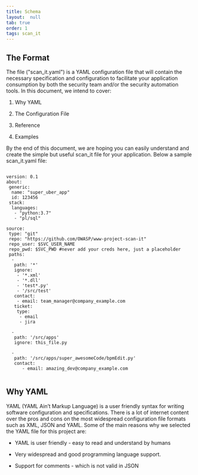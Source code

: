 ```yaml
---
title: Schema
layout:  null
tab: true
order: 1
tags: scan_it
---
```


##  The Format

The file ("scan_it.yaml") is a YAML configuration file that will contain the necessary specification and configuration to facilitate your application consumption by both the security team and/or the security automation tools. In this document, we intend to cover:
 
1.  Why YAML
    
2.  The Configuration File
    
3.  Reference
    
4.  Examples
    
 
By the end of this document, we are hoping you can easily understand and create the simple but useful scan_it file for your application. Below a sample scan_it.yaml file:
 
```
 
version: 0.1
about:
 generic:
  name: "super_uber_app"
  id: 123456
 stack:
  languages:
   - "python:3.7"
   - "pl/sql"

source:
 type: "git"
 repo: "https://github.com/OWASP/www-project-scan-it"
 repo_user: $SVC_USER_NAME 
 repo_pwd: $SVC_PWD #never add your creds here, just a placeholder
 paths:
  - 
   path: '*'
   ignore: 
    - '*.xml'
    - '*.dll'
    - 'test*.py'
    - '/src/test'
   contact:
    - email: team_manager@company_example.com
   ticket:
    type: 
     - email
     - jira

  - 
   path: '/src/apps'
   ignore: this_file.py
  
  - 
   path: '/src/apps/super_awesomeCode/bpmEdit.py'
   contact:
      - email: amazing_dev@company_example.com
 
 ```
 
  
 
## Why YAML
 
  
 
YAML (YAML Ain’t Markup Language) is a user friendly syntax for writing software configuration and specifications. There is a lot of internet content over the pros and cons on the most widespread configuration file formats such as XML, JSON and YAML. Some of the main reasons why we selected the YAML file for this project are:
 
-   YAML is user friendly - easy to read and understand by humans
    
-   Very widespread and good programming language support.
    
-   Support for comments - which is not valid in JSON
 
